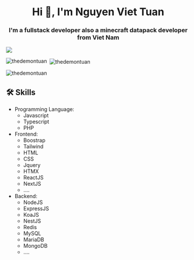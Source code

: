 <h1 align="center">Hi 👋, I'm Nguyen Viet Tuan</h1>
<h3 align="center">I'm a fullstack developer also a minecraft datapack developer from Viet Nam</h3>

![](https://komarev.com/ghpvc/?username=TheDemonTuan)

<p><img align="left" src="https://github-readme-stats.vercel.app/api/top-langs?username=thedemontuan&show_icons=true&locale=en&layout=compact" alt="thedemontuan" /></p>

<p>&nbsp;<img align="center" src="https://github-readme-stats.vercel.app/api?username=thedemontuan&show_icons=true&locale=en" alt="thedemontuan" /></p>

<p><img align="center" src="https://github-readme-streak-stats.herokuapp.com/?user=thedemontuan&" alt="thedemontuan" /></p>

## 🛠 Skills
- Programming Language:
  - Javascript
  - Typescript
  - PHP
- Frontend: 
  - Boostrap
  - Tailwind
  - HTML
  - CSS
  - Jquery
  - HTMX
  - ReactJS
  - NextJS
  - ....
- Backend:
  - NodeJS
  - ExpressJS
  - KoaJS
  - NestJS
  - Redis
  - MySQL
  - MariaDB
  - MongoDB
  - ....
